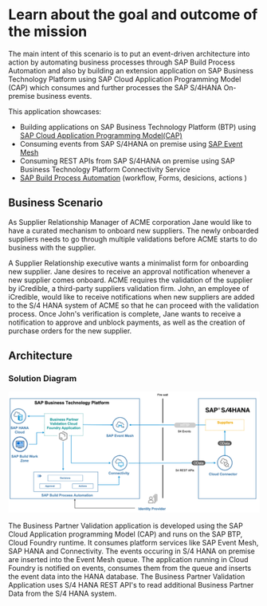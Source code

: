 # Learn about the goal and outcome of the mission

The main intent of this scenario is to put an event-driven architecture into action by automating business processes through SAP Build Process Automation and also by building an extension application on SAP Business Technology Platform using SAP Cloud Application Programming Model (CAP) which consumes and further processes the SAP S/4HANA On-premise business events.

This application showcases:

- Building applications on SAP Business Technology Platform (BTP) using [SAP Cloud Application Programming Model(CAP)](../../discover/discover-cap)
- Consuming events from SAP S/4HANA on premise using [SAP Event Mesh](../../discover/sap-event-mesh)
- Consuming REST APIs from SAP S/4HANA on premise using SAP Business Technology Platform Connectivity Service
- [SAP Build Process Automation](../../discover/build-process-automation) (workflow, Forms, desicions, actions )

## Business Scenario

As Supplier Relationship Manager of ACME corporation Jane would like to have a curated mechanism to onboard new suppliers. The newly onboarded suppliers needs to go through multiple validations before ACME starts to do business with the supplier.

A Supplier Relationship executive wants a minimalist form for onboarding new supplier. Jane desires to receive an approval notification whenever a new supplier comes onboard. ACME requires the validation of the supplier by iCredible, a third-party suppliers validation firm. John, an employee of iCredible, would like to receive notifications when new suppliers are added to the S/4 HANA system of ACME so that he can proceed with the validation process. Once John's verification is complete, Jane wants to receive a notification to approve and unblock payments, as well as the creation of purchase orders for the new supplier.

## Architecture

### Solution Diagram

![solution diagram](./images/spa-architecture.png)

The Business Partner Validation application is developed using the SAP Cloud Application programming Model (CAP) and runs on the SAP BTP, Cloud Foundry runtime. It consumes platform services like SAP Event Mesh, SAP HANA and Connectivity. The events occuring in S/4 HANA on premise are inserted into the Event Mesh queue. The application running in Cloud Foundry is notified on events, consumes them from the queue and inserts the event data into the HANA database. The Business Partner Validation Application uses S/4 HANA REST API's to read additional Business Partner Data from the S/4 HANA system.